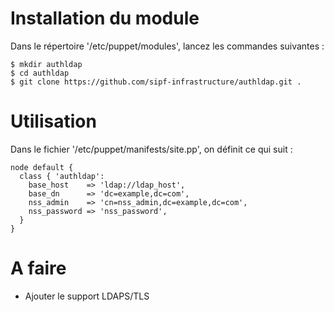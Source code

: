 # Installation du module

Dans le répertoire '/etc/puppet/modules', lancez les commandes suivantes :

```
$ mkdir authldap
$ cd authldap
$ git clone https://github.com/sipf-infrastructure/authldap.git .

```

# Utilisation

Dans le fichier '/etc/puppet/manifests/site.pp', on définit ce qui suit :
```
node default {
  class { 'authldap':
    base_host    => 'ldap://ldap_host',
    base_dn      => 'dc=example,dc=com',
    nss_admin    => 'cn=nss_admin,dc=example,dc=com',
    nss_password => 'nss_password',
  }
}
```

# A faire

- Ajouter le support LDAPS/TLS
